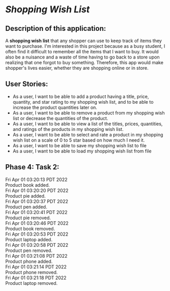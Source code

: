 # *Shopping Wish List*

## Description of this application:
A **shopping wish list** that any shopper can use to keep track of items they want to purchase. I'm interested in this project because as 
a busy student, I often find it difficult to remember all the items that I want to buy. It would also be a nuisance and a 
waste of time having to go back to a store upon realizing that one forgot to buy something. Therefore, this app would 
make shopper's lives easier, whether they are shopping online or in store.

## User Stories:
- As a user, I want to be able to add a product having a title, price, quantity, and star rating to my shopping wish list, and to be able to increase the product quantities later on.
- As a user, I want to be able to remove a product from my shopping wish list or decrease the quantities of the product.
- As a user, I want to be able to view a list of the titles, prices, quantities, and ratings of the products in my shopping wish list.
- As a user, I want to be able to select and rate a product in my shopping wish list on a scale of 0 to 5 star based on how much I need it.
- As a user, I want to be able to save my shopping wish list to file
- As a user, I want to be able to load my shopping wish list from file

## Phase 4: Task 2:
Fri Apr 01 03:20:13 PDT 2022<br>
Product book added.<br>
Fri Apr 01 03:20:20 PDT 2022<br>
Product pie added.<br>
Fri Apr 01 03:20:37 PDT 2022<br>
Product pen added.<br>
Fri Apr 01 03:20:41 PDT 2022<br>
Product pie removed.<br>
Fri Apr 01 03:20:46 PDT 2022<br>
Product book removed.<br>
Fri Apr 01 03:20:53 PDT 2022<br>
Product laptop added.<br>
Fri Apr 01 03:20:58 PDT 2022<br>
Product pen removed.<br>
Fri Apr 01 03:21:08 PDT 2022<br>
Product phone added.<br>
Fri Apr 01 03:21:14 PDT 2022<br>
Product phone removed.<br>
Fri Apr 01 03:21:18 PDT 2022<br>
Product laptop removed.
 